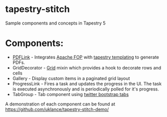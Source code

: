 tapestry-stitch
===============

Sample components and concepts in Tapestry 5

Components:
===========
*   [PDFLink](https://github.com/uklance/tapestry-stitch/wiki/PDFLink) - Integrates [Apache FOP](http://xmlgraphics.apache.org/fop) with [tapestry templating](http://tapestry.apache.org/component-templates.html) to generate PDFs.
*   GridDecorator - [Grid](http://tapestry.apache.org/current/apidocs/org/apache/tapestry5/corelib/components/Grid.html) mixin which provides a hook to decorate rows and cells
*   Gallery - Display custom items in a paginated grid layout
*   ProgressLink - Fires a task and updates the progress in the UI. The task is executed asynchronously and is periodically polled for it's progress.
*   TabGroup - Tab component using [twitter bootstrap tabs](http://twitter.github.com/bootstrap/javascript.html#tabs)

A demonstration of each component can be found at https://github.com/uklance/tapestry-stitch-demo/
